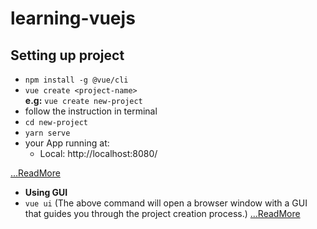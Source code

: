 # learning-vuejs

## Setting up project

- `npm install -g @vue/cli`
- `vue create <project-name>`  
  **e.g:** `vue create new-project`
- follow the instruction in terminal
- `cd new-project`
- `yarn serve`
- your App running at:
  - Local: http://localhost:8080/

[...ReadMore](https://cli.vuejs.org/guide/creating-a-project.html#vue-create)

- **Using GUI** 
- `vue ui` (The above command will open a browser window with a GUI that guides you through the project creation process.)
[...ReadMore](https://cli.vuejs.org/guide/creating-a-project.html#using-the-gui)

